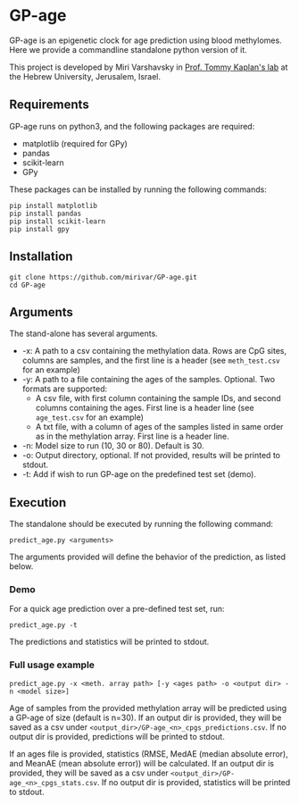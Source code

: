 # GP-age

GP-age is an epigenetic clock for age prediction using blood methylomes. 
Here we provide a commandline standalone python version of it.

This project is developed by Miri Varshavsky in [Prof. Tommy Kaplan's lab](https://www.cs.huji.ac.il/~tommy/) at the Hebrew University, Jerusalem, Israel.
 
## Requirements
GP-age runs on python3, and the following packages are required:

* matplotlib (required for GPy)
* pandas
* scikit-learn
* GPy

These packages can be installed by running the following commands:
```
pip install matplotlib
pip install pandas
pip install scikit-learn
pip install gpy
```

## Installation
```
git clone https://github.com/mirivar/GP-age.git
cd GP-age
```

## Arguments
The stand-alone has several arguments.
* -x: A path to a csv containing the methylation data. Rows are CpG sites, columns are samples, and the first line is a header (see `meth_test.csv` for an example)
* -y: A path to a file containing the ages of the samples. Optional. Two formats are supported:
  * A csv file, with first column containing the sample IDs, and second columns containing the ages. First line is a header line (see `age_test.csv` for an example)
  * A txt file, with a column of ages of the samples listed in same order as in the methylation array. First line is a header line.
* -n: Model size to run (10, 30 or 80). Default is 30.
* -o: Output directory, optional. If not provided, results will be printed to stdout.
* -t: Add if wish to run GP-age on the predefined test set (demo).

## Execution
The standalone should be executed by running the following command:
```
predict_age.py <arguments>
```
The arguments provided will define the behavior of the prediction, as listed below.

### Demo
For a quick age prediction over a pre-defined test set, run:
```
predict_age.py -t
```
The predictions and statistics will be printed to stdout.

### Full usage example
```
predict_age.py -x <meth. array path> [-y <ages path> -o <output dir> -n <model size>]
```
Age of samples from the provided methylation array will be predicted using a GP-age of size <n> (default is n=30). If an output dir is provided, they will be saved as a csv under `<output_dir>/GP-age_<n>_cpgs_predictions.csv`. If no output dir is provided, predictions will be printed to stdout.

If an ages file is provided, statistics (RMSE, MedAE (median absolute error), and MeanAE (mean absolute error)) will be calculated. If an output dir is provided, they will be saved as a csv under `<output_dir>/GP-age_<n>_cpgs_stats.csv`. If no output dir is provided, statistics will be printed to stdout.
